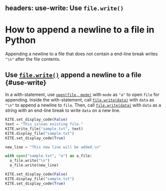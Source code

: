 headers:
  use-write: Use `file.write()`
---
# How to append a newline to a file in Python
Appending a newline to a file that does not contain a end-line break writes `"\n"` after the file contents.

## Use [`file.write()`](kite-sym:builtins.file.write) append a newline to a file {#use-write}
In a with-statement, use [`open(file, mode)`](kite-sym:builtins.open) with `mode` as `"a"` to open `file` for appending. Inside the with-statement, call [`file.write(data)`](kite-sym:builtins.file.write) with `data` as `"\n"` to append a newline to `file`. Then, call [`file.write(data)`](kite-sym:builtins.file.write) with `data` as a string with an end-line break to write `data` on a new line.

```python
KITE.set_display_code(False)
text = "This is\nan existing file."
KITE.write_file("sample.txt", text)
KITE.display_file("sample.txt")
KITE.set_display_code(True)

new_line = "This new line will be added.\n"

with open("sample.txt", "a") as a_file:
  a_file.write("\n")
  a_file.write(new_line)

KITE.set_display_code(False)
KITE.display_file("sample.txt")
KITE.set_display_code(True)
```
